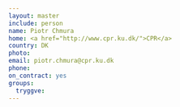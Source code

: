 ```yaml
---
layout: master
include: person
name: Piotr Chmura
home: <a href="http://www.cpr.ku.dk/">CPR</a>
country: DK
photo:
email: piotr.chmura@cpr.ku.dk
phone:
on_contract: yes
groups:
  tryggve:
---
```

